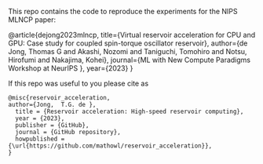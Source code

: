 This repo contains the code to reproduce the experiments for the NIPS MLNCP paper: 



@article{dejong2023mlncp,
  title={Virtual reservoir acceleration for CPU and GPU: Case study for coupled spin-torque oscillator reservoir},
  author={de Jong, Thomas G and Akashi, Nozomi and Taniguchi, Tomohiro and Notsu, Hirofumi and Nakajima, Kohei},
  journal={ML with New Compute Paradigms Workshop at NeurIPS },
  year={2023}
}




If this repo was useful to you please cite as

``` 
@misc{reservoir_acceleration,
author={Jong,  T.G. de }, 
  title = {Reservoir acceleration: High-speed reservoir computing},
  year = {2023},
  publisher = {GitHub},
  journal = {GitHub repository},
  howpublished = {\url{https://github.com/mathowl/reservoir_acceleration}},
}
```
